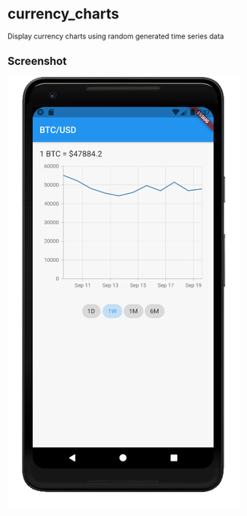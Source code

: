 # currency_charts

Display currency charts using random generated time series data

## Screenshot
![screenshot](./images/screenshot.png)
